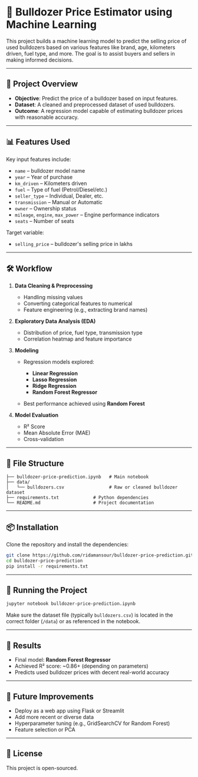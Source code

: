# 🚜 Bulldozer Price Estimator using Machine Learning

This project builds a machine learning model to predict the selling price of used bulldozers based on various features like brand, age, kilometers driven, fuel type, and more. The goal is to assist buyers and sellers in making informed decisions.

---

## 📌 Project Overview

* **Objective**: Predict the price of a bulldozer based on input features.
* **Dataset**: A cleaned and preprocessed dataset of used bulldozers.
* **Outcome**: A regression model capable of estimating bulldozer prices with reasonable accuracy.

---

## 📊 Features Used

Key input features include:

* `name` – bulldozer model name
* `year` – Year of purchase
* `km_driven` – Kilometers driven
* `fuel` – Type of fuel (Petrol/Diesel/etc.)
* `seller_type` – Individual, Dealer, etc.
* `transmission` – Manual or Automatic
* `owner` – Ownership status
* `mileage`, `engine`, `max_power` – Engine performance indicators
* `seats` – Number of seats

Target variable:

* `selling_price` – bulldozer's selling price in lakhs

---

## 🛠 Workflow

1. **Data Cleaning & Preprocessing**

   * Handling missing values
   * Converting categorical features to numerical
   * Feature engineering (e.g., extracting brand names)

2. **Exploratory Data Analysis (EDA)**

   * Distribution of price, fuel type, transmission type
   * Correlation heatmap and feature importance

3. **Modeling**

   * Regression models explored:

     * **Linear Regression**
     * **Lasso Regression**
     * **Ridge Regression**
     * **Random Forest Regressor**
   * Best performance achieved using **Random Forest**

4. **Model Evaluation**

   * R² Score
   * Mean Absolute Error (MAE)
   * Cross-validation

---

## 📁 File Structure

```
├── bulldozer-price-prediction.ipynb   # Main notebook
├── data/
│   └── bulldozers.csv                 # Raw or cleaned bulldozer dataset
├── requirements.txt             # Python dependencies
└── README.md                    # Project documentation
```

---

## 📦 Installation

Clone the repository and install the dependencies:

```bash
git clone https://github.com/ridamansour/bulldozer-price-prediction.git
cd bulldozer-price-prediction
pip install -r requirements.txt
```

---

## 🚀 Running the Project

```bash
jupyter notebook bulldozer-price-prediction.ipynb
```

Make sure the dataset file (typically `bulldozers.csv`) is located in the correct folder (`/data`) or as referenced in the notebook.

---

## 📌 Results

* Final model: **Random Forest Regressor**
* Achieved R² score: \~0.86+ (depending on parameters)
* Predicts used bulldozer prices with decent real-world accuracy

---

## 🔮 Future Improvements

* Deploy as a web app using Flask or Streamlit
* Add more recent or diverse data
* Hyperparameter tuning (e.g., GridSearchCV for Random Forest)
* Feature selection or PCA

---

## 📄 License

This project is open-sourced.
